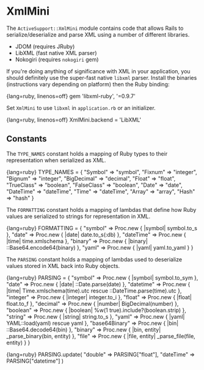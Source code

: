 # XmlMini

The `ActiveSupport::XmlMini` module contains code that allows Rails to serialize/deserialize and parse XML using a number of different libraries.

* JDOM (requires JRuby)
* LibXML (fast native XML parser)
* Nokogiri (requires `nokogiri` gem)

If you're doing anything of significance with XML in your application, you should definitely use the super-fast native `libxml` parser. Install the binaries (instructions vary depending on platform) then the Ruby binding:

{lang=ruby, linenos=off}
    gem 'libxml-ruby', '=0.9.7'

Set `XmlMini` to use `libxml` in `application.rb` or an initializer.

{lang=ruby, linenos=off}
    XmlMini.backend = 'LibXML'

## Constants

The `TYPE_NAMES` constant holds a mapping of Ruby types to their representation when serialized as XML.

{lang=ruby}
    TYPE_NAMES = {
      "Symbol"     => "symbol",
      "Fixnum"     => "integer",
      "Bignum"     => "integer",
      "BigDecimal" => "decimal",
      "Float"      => "float",
      "TrueClass"  => "boolean",
      "FalseClass" => "boolean",
      "Date"       => "date",
      "DateTime"   => "dateTime",
      "Time"       => "dateTime",
      "Array"      => "array",
      "Hash"       => "hash"
    }

The `FORMATTING` constant holds a mapping of lambdas that define how Ruby values are serialized to strings for representation in XML.

{lang=ruby}
    FORMATTING = {
      "symbol"   => Proc.new { |symbol| symbol.to_s },
      "date"     => Proc.new { |date| date.to_s(:db) },
      "dateTime" => Proc.new { |time| time.xmlschema },
      "binary"   => Proc.new { |binary| ::Base64.encode64(binary) },
      "yaml"     => Proc.new { |yaml| yaml.to_yaml }
    }

The `PARSING` constant holds a mapping of lambdas used to deserialize values stored in XML back into Ruby objects.

{lang=ruby}
      PARSING = {
        "symbol"       => Proc.new { |symbol| symbol.to_sym },
        "date"         => Proc.new { |date| ::Date.parse(date) },
        "datetime"     => Proc.new {
          |time| Time.xmlschema(time).utc rescue ::DateTime.parse(time).utc },
        "integer"      => Proc.new { |integer| integer.to_i },
        "float"        => Proc.new { |float|   float.to_f },
        "decimal"      => Proc.new { |number|  BigDecimal(number) },
        "boolean"      => Proc.new {
          |boolean| %w(1 true).include?(boolean.strip) },
        "string"       => Proc.new { |string|  string.to_s },
        "yaml"         => Proc.new { |yaml|    YAML::load(yaml) rescue yaml },
        "base64Binary" => Proc.new { |bin|     ::Base64.decode64(bin) },
        "binary"       => Proc.new { |bin, entity| _parse_binary(bin, entity) },
        "file"         => Proc.new { |file, entity| _parse_file(file, entity) }
      }

{lang=ruby}
      PARSING.update(
        "double"   => PARSING["float"],
        "dateTime" => PARSING["datetime"]
      )
